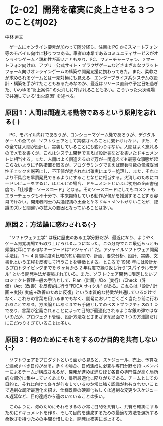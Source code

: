 # 【2-02】開発を確実に炎上させる 3 つのこと{#j02}

<div class="author">中林 寿文</div>

　ゲームにオンライン要素が加わって随分経ち、注目は PC からスマートフォン等のモバイル向けに移りつつある。筆者の本業であるコミュニティサービスがオンラインゲームと親和性が高いこともあり、PC、フィーチャーフォン、スマートフォン向けの、アプリ・公式サイト・ブラウザゲームなどさまざまなプラットフォーム向けオンラインゲームの構築や開発支援に携わってきた。また、柔軟さが求められるゲームとは一見対極にも見える、エンタープライズ系システムの設計・構築を手がけたこともあるためなのか、最近はリリース直前や予定日を過ぎた、いわゆる“炎上案件” の火消しに呼ばれることも多い。こういった火災現場で共通している“出火原因” を述べる。

## 原因 1：人間は間違える動物であるという原則を忘れる{-}

　PC、モバイル向けであろうが、コンシューマゲーム機であろうが、デジタルゲームの全てが、ソフトウェアとして実装されることに変わりはない。また、その全ては人間が設計し、実装していることにも変わりはない。人間はよく忘れるのでメモを書くが、これはシステム開発で言えば設計書などを書いたドキュメントに相当する。また、人間はよく間違えるので万が一間違えても最悪な事態が起こらないように予防措置を取るが、プログラミングで言えば関数引数の値域妥当性チェックを厳密にし、不正値が渡されれば確実にエラー処理し、また、それにより不具合を早期発見できるようにすることなどに相当する。火消しのためにコードレビューをすると、ほとんどの場合、ドキュメントといえば初期の企画書程度で、「仕様書＝ソースコード」となる。そのソースコードにしてもコメントもエラーチェックも不十分で、本来期待している動作が何かを推測することすら容易ではない。開発者同士の共通認識の土台となるドキュメントがないことが、認識のズレと間違いの拡大の要因となっていることは多い。

## 原因 2：方法論に惑わされる{-}

　“ソフトウェア工学” は既に歴史のある工学分野だが、最近になり、ようやくゲーム開発現場でも取り上げられるようになった。この分野でここ最近もっとも頻繁に耳にする旬なキーワードは“アジャイル” だ。アジャイルソフトウェア開発手法は、1 ～ 4 週間程度の比較的短い期間で、計画、要求分析、設計、実装、文書化という工程を反復して行うことを特徴とする。ところで 1988 年には設計からプロトタイピングまでを 6 ヶ月から 2 年程度で繰り返し行う“スパイラルモデル” という開発手法が提唱されている。また、ソフトウェア開発に限定しないプロジェクト管理一般の手法として、Plan（計画）/Do（実行）/Check（評価）/Act（改善）を反復的に行う“PDCA サイクル” がある。これらは「設計/ 計画→実装/ 実施→改善のために反復」という本質的な特徴が共通しているだけでなく、これらの言葉を用いるまでもなく、開発においてごくごく当たり前に行われることである。方法論とはあくまでも手段としてのベストプラクティスの 1 つであり、言葉が定義されることによって目的が最適化されるような銀の弾ではないのだが、プロジェクト管理、設計方法などさまざまな局面で 1 つの方法論だけにこだわりすぎていることは多い。

## 原因 3：何のためにそれをするのか目的を共有しない{-}

　ソフトウェアをプロダクトという面から見ると、スケジュール、売上、予算など達成すべき目的がある。多くの場合、目的達成に必要な専門分野を持つメンバーによるチームが構成されるが、開発が進めば進むほど各自の専門性が高く局所的な部分に集中していくあまり、局所最適化に陥りがちである。チームとしての目的と、それに向けて各々が何をしているのか常に強く認識が共有されないことで過剰な局所最適化を招き、仕様改善の硬直化もしくは過剰な変更やスケジュール遅延など、目的達成から遠のいていることは多い。

　このように、何のためにそれをするのか常に目的を共有し、共有を確実にするためにドキュメントを作り、そして目的を達成するための最適な方法を選択する柔軟さを持つための手間を惜しむと、開発は確実に炎上する。
